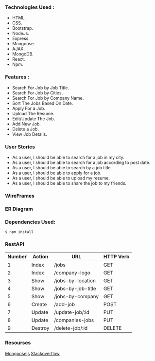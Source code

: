 ### Technologies Used :
- HTML.
- CSS.
- Bootstrap.
- NodeJs.
- Express.
- Mongoose.
- AJAX.
- MongoDB. 
- React.
- Npm. 

### Features :
- Search For Job by Job Title.
- Search For Job by Cities.
- Search For Job by Company Name.
- Sort The Jobs Based On Date.
- Apply For a Job.
- Upload The Resume.
- Edit/Update The Job.
- Add New Job.
- Delete a Job. 
- View Job Details.

### User Stories 
- As a user, I should be able to search for a job in my city. 
- As a user, I should be able to search for a job according to post date. 
- As a user, I should be able to search by a job title.
- As a user, I should be able to apply for a job. 
- As a user, I should be able to upload my resume.
- As a user, I should be able to share the job to my friends. 

### WireFrames

### ER Diagram

### Dependencies Used: 
`$ npm install`


### RestAPI 

Number        | Action       |      URL    |   HTTP Verb 
------------- | -------------|-------------|-------------|         
1             | Index        | /jobs          |GET
2             | Index        |/company-logo   |GET
3             | Show         |/jobs-by-location|GET
4             | Show         |/jobs-by-job-title|GET
5             | Show         |/jobs-by-company|GET
6             | Create       |/add-job        |POST
7             | Update       |/update-job/:id |PUT
8             | Update       |/companies-jobs |PUT
9             | Destroy      |/delete-job/:id |DELETE



### Resourses 
[Mongoosejs](https://mongoosejs.com/)
[Stackoverflow](https://stackoverflow.com/)
